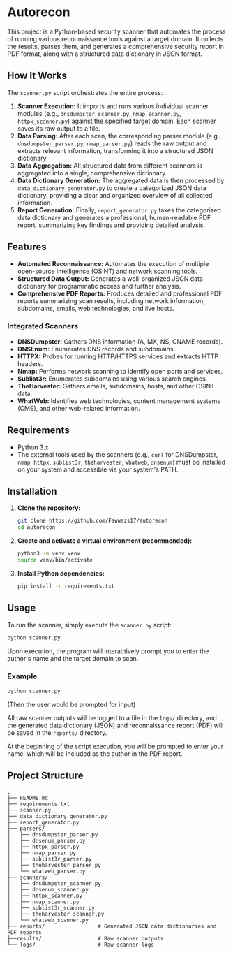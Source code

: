 # Autorecon

This project is a Python-based security scanner that automates the process of running various reconnaissance tools against a target domain. It collects the results, parses them, and generates a comprehensive security report in PDF format, along with a structured data dictionary in JSON format.

## How It Works

The `scanner.py` script orchestrates the entire process:

1.  **Scanner Execution:** It imports and runs various individual scanner modules (e.g., `dnsdumpster_scanner.py`, `nmap_scanner.py`, `httpx_scanner.py`) against the specified target domain. Each scanner saves its raw output to a file.
2.  **Data Parsing:** After each scan, the corresponding parser module (e.g., `dnsdumpster_parser.py`, `nmap_parser.py`) reads the raw output and extracts relevant information, transforming it into a structured JSON dictionary.
3.  **Data Aggregation:** All structured data from different scanners is aggregated into a single, comprehensive dictionary.
4.  **Data Dictionary Generation:** The aggregated data is then processed by `data_dictionary_generator.py` to create a categorized JSON data dictionary, providing a clear and organized overview of all collected information.
5.  **Report Generation:** Finally, `report_generator.py` takes the categorized data dictionary and generates a professional, human-readable PDF report, summarizing key findings and providing detailed analysis.

## Features

*   **Automated Reconnaissance:** Automates the execution of multiple open-source intelligence (OSINT) and network scanning tools.
*   **Structured Data Output:** Generates a well-organized JSON data dictionary for programmatic access and further analysis.
*   **Comprehensive PDF Reports:** Produces detailed and professional PDF reports summarizing scan results, including network information, subdomains, emails, web technologies, and live hosts.

### Integrated Scanners

*   **DNSDumpster:** Gathers DNS information (A, MX, NS, CNAME records).
*   **DNSEnum:** Enumerates DNS records and subdomains.
*   **HTTPX:** Probes for running HTTP/HTTPS services and extracts HTTP headers.
*   **Nmap:** Performs network scanning to identify open ports and services.
*   **Sublist3r:** Enumerates subdomains using various search engines.
*   **TheHarvester:** Gathers emails, subdomains, hosts, and other OSINT data.
*   **WhatWeb:** Identifies web technologies, content management systems (CMS), and other web-related information.

## Requirements

*   Python 3.x
*   The external tools used by the scanners (e.g., `curl` for DNSDumpster, `nmap`, `httpx`, `sublist3r`, `theharvester`, `whatweb`, `dnsenum`) must be installed on your system and accessible via your system's PATH.

## Installation

1.  **Clone the repository:**
    ```bash
    git clone https://github.com/Fawwazs17/autorecon 
    cd autorecon
    ```

2.  **Create and activate a virtual environment (recommended):**
    ```bash
    python3 -m venv venv
    source venv/bin/activate
    ```

3.  **Install Python dependencies:**
    ```bash
    pip install -r requirements.txt
    ```

## Usage

To run the scanner, simply execute the `scanner.py` script:

```bash
python scanner.py
```

Upon execution, the program will interactively prompt you to enter the author's name and the target domain to scan.

### Example

```bash
python scanner.py
```
(Then the user would be prompted for input)

All raw scanner outputs will be logged to a file in the `logs/` directory, and the generated data dictionary (JSON) and reconnaissance report (PDF) will be saved in the `reports/` directory.

At the beginning of the script execution, you will be prompted to enter your name, which will be included as the author in the PDF report.

## Project Structure

```
.
├── README.md
├── requirements.txt
├── scanner.py
├── data_dictionary_generator.py
├── report_generator.py
├── parsers/
│   ├── dnsdumpster_parser.py
│   ├── dnsenum_parser.py
│   ├── httpx_parser.py
│   ├── nmap_parser.py
│   ├── sublist3r_parser.py
│   ├── theharvester_parser.py
│   └── whatweb_parser.py
├── scanners/
│   ├── dnsdumpster_scanner.py
│   ├── dnsenum_scanner.py
│   ├── httpx_scanner.py
│   ├── nmap_scanner.py
│   ├── sublist3r_scanner.py
│   ├── theharvester_scanner.py
│   └── whatweb_scanner.py
├── reports/                 # Generated JSON data dictionaries and PDF reports
├──results/                  # Raw scanner outputs
└── logs/                    # Raw scanner logs
```
